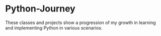 # Python-Journey
These classes and projects show a progression of my growth in learning and implementing Python in various scenarios.
